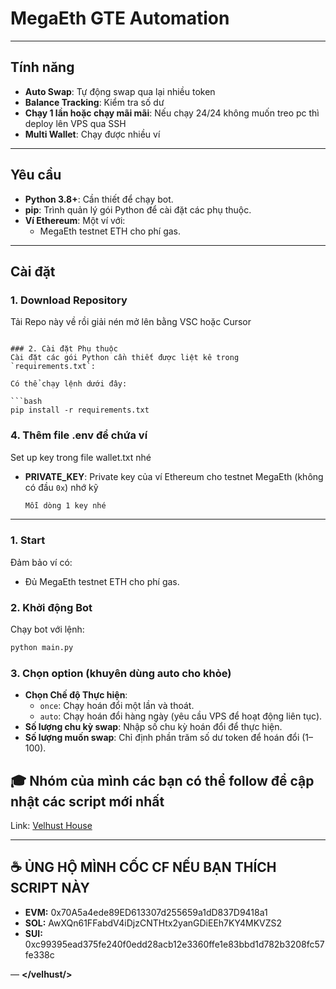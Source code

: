 # MegaEth GTE Automation

---

## Tính năng
- **Auto Swap**: Tự động swap qua lại nhiều token 
- **Balance Tracking**: Kiểm tra số dư
- **Chạy 1 lần hoặc chạy mãi mãi**: Nếu chạy 24/24 không muốn treo pc thì deploy lên VPS qua SSH
- **Multi Wallet**: Chạy được nhiều ví

---

## Yêu cầu

- **Python 3.8+**: Cần thiết để chạy bot.
- **pip**: Trình quản lý gói Python để cài đặt các phụ thuộc.
- **Ví Ethereum**: Một ví với:
  - MegaEth testnet ETH cho phí gas.
---

## Cài đặt

### 1. Download Repository
Tải Repo này về rồi giải nén mở lên bằng VSC hoặc Cursor

```

### 2. Cài đặt Phụ thuộc
Cài đặt các gói Python cần thiết được liệt kê trong `requirements.txt`:

Có thể chạy lệnh dưới đây:

```bash
pip install -r requirements.txt
```



### 4. Thêm file .env để chứa ví

Set up key trong file wallet.txt nhé

- **PRIVATE_KEY**: Private key của ví Ethereum cho testnet MegaEth (không có đầu `0x`) nhớ kỹ
  ```wallet.txt
  Mỗi dòng 1 key nhé
  ```

---


### 1. Start
Đảm bảo ví có:
- Đủ MegaEth testnet ETH cho phí gas.

### 2. Khởi động Bot
Chạy bot với lệnh:

```bash
python main.py
```

### 3. Chọn option (khuyên dùng auto cho khỏe)
- **Chọn Chế độ Thực hiện**:
  - `once`: Chạy hoán đổi một lần và thoát.
  - `auto`: Chạy hoán đổi hàng ngày (yêu cầu VPS để hoạt động liên tục).
- **Số lượng chu kỳ swap**: Nhập số chu kỳ hoán đổi để thực hiện.
- **Số lượng muốn swap**: Chỉ định phần trăm số dư token để hoán đổi (1–100).

## 🎓 **Nhóm của mình các bạn có thể follow để cập nhật các script mới nhất**

Link: [Velhust House](https://t.me/velhustdev)

---

## ☕ ỦNG HỘ MÌNH CỐC CF NẾU BẠN THÍCH SCRIPT NÀY

- **EVM:** 0x70A5a4ede89ED613307d255659a1dD837D9418a1
- **SOL:** AwXQn61FFabdV4iDjzCNTHtx2yanGDiEEh7KY4MKVZS2
- **SUI:** 0xc99395ead375fe240f0edd28acb12e3360ffe1e83bbd1d782b3208fc57fe338c

— **</velhust/>**

